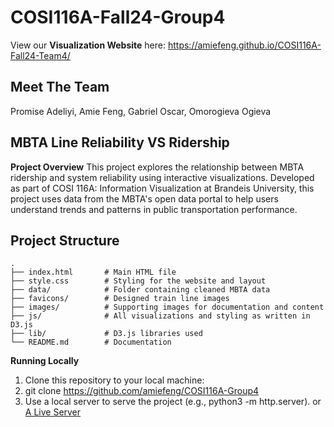 # COSI116A-Fall24-Group4

View our **Visualization Website** here: <https://amiefeng.github.io/COSI116A-Fall24-Team4/>

## Meet The Team

Promise Adeliyi,
Amie Feng,
Gabriel Oscar,
Omorogieva Ogieva

## MBTA Line Reliability VS Ridership

**Project Overview**
This project explores the relationship between MBTA ridership and system reliability using interactive visualizations. Developed as part of COSI 116A: Information Visualization at Brandeis University, this project uses data from the MBTA's open data portal to help users understand trends and patterns in public transportation performance.

## Project Structure

    .
    ├── index.html       # Main HTML file
    ├── style.css        # Styling for the website and layout
    ├── data/            # Folder containing cleaned MBTA data
    ├── favicons/        # Designed train line images
    ├── images/          # Supporting images for documentation and content
    ├── js/              # All visualizations and styling as written in D3.js
    ├── lib/             # D3.js libraries used
    └── README.md        # Documentation
**Running Locally**

1. Clone this repository to your local machine:
2. git clone <https://github.com/amiefeng/COSI116A-Group4>
3. Use a local server to serve the project (e.g., python3 -m http.server). or [A Live Server](https://github.com/ritwickdey/vscode-live-server)
